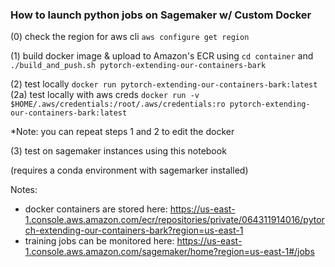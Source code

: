 ### How to launch python jobs on Sagemaker w/ Custom Docker

(0) check the region for aws cli `aws configure get region`

(1) build docker image & upload to Amazon's ECR using `cd container` and `./build_and_push.sh pytorch-extending-our-containers-bark`

(2) test locally `docker run pytorch-extending-our-containers-bark:latest`
(2a) test locally with aws creds `docker run -v $HOME/.aws/credentials:/root/.aws/credentials:ro pytorch-extending-our-containers-bark:latest`

*Note: you can repeat steps 1 and 2 to edit the docker

(3) test on sagemaker instances using this notebook

(requires a conda environment with sagemarker installed)


Notes:
- docker containers are stored here: https://us-east-1.console.aws.amazon.com/ecr/repositories/private/064311914016/pytorch-extending-our-containers-bark?region=us-east-1
- training jobs can be monitored here: https://us-east-1.console.aws.amazon.com/sagemaker/home?region=us-east-1#/jobs